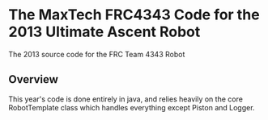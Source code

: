 The MaxTech FRC4343 Code for the 2013 Ultimate Ascent Robot
===

The 2013 source code for the FRC Team 4343 Robot

Overview
---
This year's code is done entirely in java, and relies heavily on the core RobotTemplate class which handles everything except Piston and Logger.
